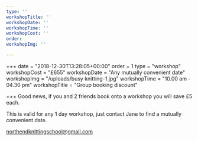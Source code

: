 ```yaml
---
type: ''
workshopTitle: ''
workshopDate: ''
workshopTime: ''
workshopCost: ''
order: 
workshopImg: ''

---
```

\+++ date = "2018-12-30T13:28:05+00:00" order = 1 type = "workshop" workshopCost = "£655" workshopDate = "Any mutually convenient date" workshopImg = "/uploads/busy knitting-1.jpg" workshopTime = "10.00 am - 04.30 pm" workshopTitle = "Group booking discount"

\+++
Good news, if you and 2 friends book onto a workshop you will save £5 each.

This is valid for any 1 day workshop, just contact Jane to find a mutually convenient date.

northendknittingschool@gmail.com